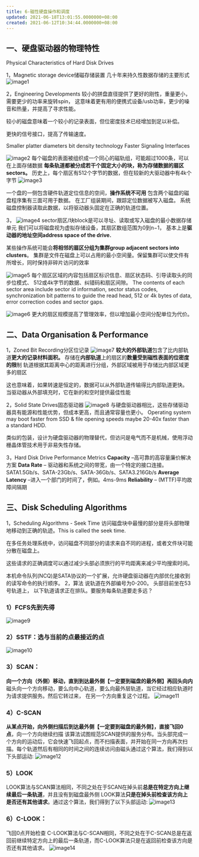 ```yaml
---
title: 6-磁性硬盘操作和调度
updated: 2021-06-18T13:01:55.0000000+08:00
created: 2021-06-12T10:34:44.0000000+08:00
---
```


## 一、硬盘驱动器的物理特性
Physical Characteristics of Hard Disk Drives

1，Magnetic storage device储磁存储装置
几十年来持久性数据存储的主要形式
![image1](../../assets/2a508bd61d884b41b2c3a6db6fd5db57.png)

2，Engineering Developments
较小的拼盘直径提供了更好的刚性，重量更小，需要更少的功率来旋转spin，
这意味着更有用的便携式设备/usb功率，更少的噪音和热量，并提高了寻求性能。

较小的磁盘意味着一个较小的记录表面，但位密度技术已经增加到足以补偿。

更快的信号接口，提高了传输速度。

Smaller platter diameters
bit density technology
Faster Signaling Interfaces

![image2](../../assets/54a1f28699b14edb9ac76f8991255ae8.png)
每个磁盘的表面被组织成一个同心的磁轨组，可能超过1000条，可以在上面存储数据
**每条轨道都被分成若干个固定大小的块，称为存储数据的扇区sectors。**
历史上，每个扇区有512个字节的数据，但在较新的大驱动器中有4k个字节
![image3](../../assets/348d962663c8404f9018b63017c5ee40.png)

一个盘的一侧包含硬件轨道定位信息的空间，**操作系统不可用**
包含两个磁盘的磁盘程序集有三面可用于数据。
在工厂组装期间，跟踪定位数据被写入磁盘。
系统磁盘控制器读取此数据，以将驱动器头固定在正确的轨道位置。

3，
![image4](../../assets/1e596b0cacc145bbafbc07483594fc01.png)
sector扇区/块block是可以寻址、读取或写入磁盘的最小数据存储单元
我们可以将磁盘视为虚拟存储设备，其扇区数组范围为0到n−1，
基本上是**驱动器的地址空间address space of the drive.**

某些操作系统可能会**将相邻的扇区分组为集群group adjacent sectors into clusters**。
集群是文件在磁盘上可以占用的最小空间量。保留集群可以使文件有所增长，同时保持非碎片访问的效率

![image5](../../assets/27eed0676d3f4e04bf5eb6105b0293e5.png)
每个扇区区域的内容包括扇区标识信息、扇区状态码、引导读取头的同步位模式、
512或4k字节的数据、纠错码和扇区间隙。
The contents of each sector area include sector id information, sector status codes, synchronization bit
patterns to guide the read head, 512 or 4k bytes of data, error correction codes and sector gaps.

![image6](../../assets/e94240aeafd84e00afe35744f12b33ed.png)
更大的扇区规模提高了管理效率，但以增加最小空间分配单位为代价。

## 二、Data Organisation & Performance
1，Zoned Bit Recording分区位记录
![image7](../../assets/ec9cc7810f6c400085e8e7b3e51e9e51.jpeg)
**较大的外部轨道**包含了比内部轨道**更大的记录材料面积。**
存储在**内部轨道**上的扇区的**数量受到磁性表面的位密度的限**制
轨道根据其距离中心的距离进行分组，外部区域被用于存储比内部区域更多的扇区

这也意味着，如果转速是恒定的，数据可以从外部轨道传输得比内部轨道更快。
当驱动器从外部填充时，它在新的和空时提供最佳性能

2，Solid State Drives固态驱动器
![image8](../../assets/e05b0758692b48c4b93ae70a29f6f6bb.jpeg)
与硬盘驱动器相比，这些存储驱动器具有能源和性能优势，但成本更高，而且通常容量也更小。
Operating system may boot faster from SSD & file opening speeds maybe 20-40x faster than a standard HDD.

类似的包装，设计为硬盘驱动器的物理替代，但访问是电气而不是机械，使用浮动栅晶体管技术用于非易失性存储。

3，Hard Disk Drive Performance Metrics
**Capacity** –高可靠的高容量廉价解决方案
**Data Rate** – 驱动器和系统之间的带宽，由一个特定的接口连接。SATA1.5Gb/s、SATA-23Gb/s、SATA-36Gb/s、SATA3.216Gb/s
**Average Latency** –进入一个部门的时间了，例如。4ms-9ms
**Reliability** – (MTTF)平均故障间隔期

## 三、Disk Scheduling Algorithms
1，Scheduling Algorithms - Seek Time
访问磁盘块中最慢的部分是将头部物理地移动到正确的轨迹。This is called the seek time.

在多任务处理系统中，访问磁盘不同部分的请求来自不同的进程，或者文件块可能分散在磁盘上。

这些请求的正确调度可以通过减少头部必须旅行的平均距离来减少平均搜索时间。

本机命令队列(NCQ)是SATA协议的一个扩展，允许硬盘驱动器在内部优化接收到的读写命令的执行顺序。
2，算法
说轨道在外部编号为0-200。
头部目前坐在53号轨道上，
以下轨道请求正在排队。要服务每条轨道要走多远？
### 1）FCFS先到先得
![image9](../../assets/a1773f12315c4287bf1b37dcbea6edff.png)

### 2）SSTF：选与当前的点最接近的点
![image10](../../assets/21bc0094ec9949c1b33b0cef35cbce56.png)

### 3）SCAN：
**向一个方向（外侧）移动，直到到达最外侧【一定要到磁盘的最外侧】再回头向内**
磁头向一个方向移动，要么向中心轨道，要么向最外层轨道，当它经过相应轨道时为请求提供服务。然后它转过来，
在另一个方向重复这个过程。
![image11](../../assets/4504d899156b45d8ac788c6bfd91b978.png)

### 4）C-SCAN 
**从某点开始，向外侧扫描后到达最外侧【一定要到磁盘的最外侧】，直接飞回0点**，向一个方向继续扫描
该算法试图规范SCAN提供的服务分布。当头部完成一个方向的运动后，它会快速飞回起点，而不扫描表面，并开始在同一方向再次扫描。每个轨道然后有相同的时间之间的连续访问由磁头通过这个算法，我们得到以下头部运动:
![image12](../../assets/6454cd3993f74b34a0629bafb8a3b867.png)

### 5）LOOK
LOOK算法与SCAN算法相同，不同之处在于SCAN在掉头前**总是在特定方向上继续最后一条轨道**，并且没有到磁盘最外侧
LOOK算法**只是在掉头前检查该方向上是否还有其他请求**。通过这个算法，我们得到了以下头部运动:
![image13](../../assets/2447baf98db344ea8e85bf8610134f5f.png)

### 6）C-LOOK：
飞回0点开始检查
C-LOOK算法与C-SCAN相同，不同之处在于C-SCAN总是在返回前继续特定方向上的最后一条轨道，而C-LOOK算法只是在返回前检查该方向是否还有其他请求。
![image14](../../assets/500491f0c0e3436cb4afd3b991925716.png)

